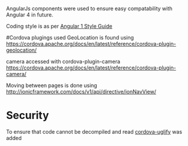 

AngularJs components were used to ensure easy compatability with Angular 4 in future.

Coding style is as per [Angular 1 Style Guide](https://github.com/johnpapa/angular-styleguide/blob/master/a1/README.md#modules)

#Cordova plugings used
GeoLocation is found using https://cordova.apache.org/docs/en/latest/reference/cordova-plugin-geolocation/

camera accessed with cordova-plugin-camera
https://cordova.apache.org/docs/en/latest/reference/cordova-plugin-camera/



Moving between pages is done using http://ionicframework.com/docs/v1/api/directive/ionNavView/


# Security
To ensure that code cannot be decompiled and read [cordova-uglify](https://github.com/rossmartin/cordova-uglify) was added



